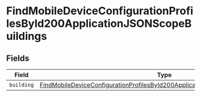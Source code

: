 # FindMobileDeviceConfigurationProfilesById200ApplicationJSONScopeBuildings


## Fields

| Field                                                                                                                                                                                             | Type                                                                                                                                                                                              | Required                                                                                                                                                                                          | Description                                                                                                                                                                                       |
| ------------------------------------------------------------------------------------------------------------------------------------------------------------------------------------------------- | ------------------------------------------------------------------------------------------------------------------------------------------------------------------------------------------------- | ------------------------------------------------------------------------------------------------------------------------------------------------------------------------------------------------- | ------------------------------------------------------------------------------------------------------------------------------------------------------------------------------------------------- |
| `building`                                                                                                                                                                                        | [FindMobileDeviceConfigurationProfilesById200ApplicationJSONScopeBuildingsBuilding](../../models/operations/findmobiledeviceconfigurationprofilesbyid200applicationjsonscopebuildingsbuilding.md) | :heavy_minus_sign:                                                                                                                                                                                | N/A                                                                                                                                                                                               |